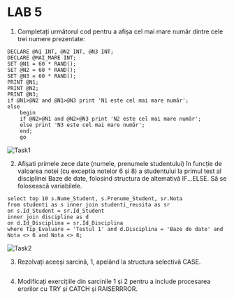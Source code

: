 # LAB 5

1. Completați următorul cod pentru a afișa cel mai mare număr dintre cele trei numere prezentate:
```
DECLARE @N1 INT, @N2 INT, @N3 INT;
DECLARE @MAI_MARE INT;
SET @N1 = 60 * RAND();
SET @N2 = 60 * RAND();
SET @N3 = 60 * RAND();
PRINT @N1;
PRINT @N2;
PRINT @N3;
if @N1>@N2 and @N1>@N3 print 'N1 este cel mai mare număr';
else 
	begin
	if @N2>@N1 and @N2>@N3 print 'N2 este cel mai mare număr';
	else print 'N3 este cel mai mare număr';
	end;
	go
```
![Task1](https://user-images.githubusercontent.com/34598688/47621711-7a1eef80-db04-11e8-9c85-3d8f5ad70013.png)

2. Afișati primele zece date (numele, prenumele studentului) în funcție de valoarea notei (cu exceptia notelor 6 și 8) a studentului la primul test al disciplinei Baze de date, folosind structura de altemativă IF...ELSE. Să se folosească variabilele.
```
select top 10 s.Nume_Student, s.Prenume_Student, sr.Nota
from studenti as s inner join studenti_reusita as sr
on s.Id_Student = sr.Id_Student
inner join discipline as d
on d.Id_Disciplina = sr.Id_Disciplina
where Tip_Evaluare = 'Testul 1' and d.Disciplina = 'Baze de date' and Nota <> 6 and Nota <> 8;
```
![Task2](https://user-images.githubusercontent.com/34598688/47902137-36244580-de8a-11e8-9812-54e5116b70a8.png)


3. Rezolvați aceeși sarcină, 1, apelând la structura selectivă CASE.
```

```


4. Modificați exercițiile din sarcinile 1 și 2 pentru a include procesarea erorilor cu TRY și CATCH și RAISERRROR.
```

```
